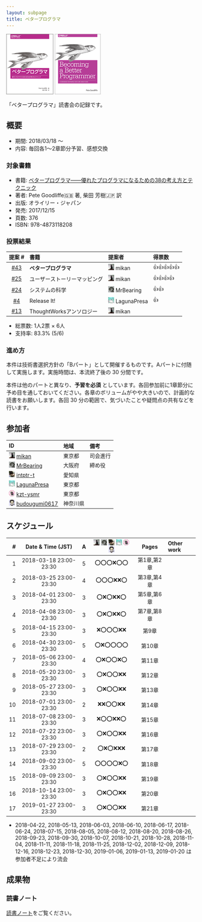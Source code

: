 ```yaml
---
layout: subpage
title: ベタープログラマ
---
```


[![ベタープログラマ](/images/cover-betterprog.png)](https://www.oreilly.co.jp/books/9784873118208/)
[![Becoming a Better Programmer](/images/cover-betterprog-en.png)](http://shop.oreilly.com/product/0636920033929.do)

「ベタープログラマ」読書会の記録です。

## 概要

* 期間: 2018/03/18 ～
* 内容: 毎回各1〜2章節分予習、感想交換

### 対象書籍

* 書籍: [ベタープログラマ――優れたプログラマになるための38の考え方とテクニック](https://www.oreilly.co.jp/books/9784873118208/)
* 著者: Pete Goodliffe:gb: 著, 柴田 芳樹:jp: 訳
* 出版: オライリー・ジャパン
* 発売: 2017/12/15
* 頁数: 376
* ISBN: 978-4873118208

### 投票結果

| 提案 #                                                  | 書籍                            | 提案者                                            | 得票数    |
|:-------------------------------------------------------:|:--------------------------------|:--------------------------------------------------|:---------|
| [#43](https://github.com/aosn/aosn.github.io/issues/43) | **ベタープログラマ**   | ![](/images/users/mikan_16.png) mikan  |:+1::+1::+1::+1::+1:|
| [#25](https://github.com/aosn/aosn.github.io/issues/25) | ユーザーストーリーマッピング   | ![](/images/users/mikan_16.png) mikan  |:+1::+1::+1::+1:|
| [#24](https://github.com/aosn/aosn.github.io/issues/24) | システムの科学                      | ![](/images/users/MrBearing_16.png) MrBearing     |:+1::+1:|
| [#4](https://github.com/aosn/aosn.github.io/issues/4)   | Release It!                      | ![](/images/users/LagunaPresa_16.png) LagunaPresa |:+1:|
| [#13](https://github.com/aosn/aosn.github.io/issues/13) | ThoughtWorksアンソロジー            | ![](/images/users/mikan_16.png) mikan             ||

* 総票数: 1人2票 × 6人
* 支持率: 83.3% (5/6)

### 進め方

本件は技術書選択方針の「Bパート」として開催するものです。Aパートに付随して実施します。実施時間は、本流終了後の 30 分間です。

本件は他のパートと異なり、**予習を必須** としています。各回参加前に1章節分に予め目を通しておいてください。各章のボリュームがやや大きいので、計画的な読書をお願いします。各回 30 分の範囲で、気づいたことや疑問点の共有などを行います。

## 参加者

| ID                                                                                        | 地域     | 備考      |
|:------------------------------------------------------------------------------------------|:---------|:----------|
| ![](/images/users/mikan_16.png) [mikan](https://github.com/mikan)                         | 東京都   | 司会進行 |
| ![](/images/users/MrBearing_16.png) [MrBearing](https://github.com/MrBearing)             | 大阪府   | 締め役 |
| ![](/images/users/intptr-t_16.png) [intptr-t](https://github.com/intptr-t)                | 愛知県   | 　         |
| ![](/images/users/LagunaPresa_16.png) [LagunaPresa](https://github.com/LagunaPresa)       | 東京都   |            |
| ![](/images/users/kzt-ysmr_16.png) [kzt-ysmr](https://github.com/kzt-ysmr)                | 東京都   | 　         |
| ![](/images/users/budougumi0617_16.png) [budougumi0617](https://github.com/budougumi0617) | 神奈川県 |            |

## スケジュール

| # | Date & Time (JST) | A | ![](/images/users/mikan_16.png) ![](/images/users/MrBearing_16.png) ![](/images/users/intptr-t_16.png) ![](/images/users/LagunaPresa_16.png) ![](/images/users/kzt-ysmr_16.png) ![](/images/users/budougumi0617_16.png) | Pages | Other work |
|---:|:----------------------:|:-:|:---------------------:|:-----------------:|:-----------------------|
|  1 | 2018-03-18 23:00-23:30 | 5 | :o::o::o::x::o::o:    | 第1章,第2章        |                        |
|  2 | 2018-03-25 23:00-23:30 | 4 | :o::o::o::x::x::o:    | 第3章,第4章        |                        |
|  3 | 2018-04-01 23:00-23:30 | 3 | :o::x::o::x::x::o:    | 第5章,第6章        |                        |
|  4 | 2018-04-08 23:00-23:30 | 3 | :o::x::o::x::x::o:    | 第7章,第8章        |                        |
|  5 | 2018-04-15 23:00-23:30 | 3 | :x::o::o::o::x::x:    | 第9章             |                        |
|  6 | 2018-04-30 23:00-23:30 | 5 | :o::x::o::o::o::o:    | 第10章            |                        |
|  7 | 2018-05-06 23:00-23:30 | 4 | :o::x::o::o::x::o:    | 第11章            |                        |
|  8 | 2018-05-20 23:00-23:30 | 3 | :o::x::o::o::x::x:    | 第12章            |                        |
|  9 | 2018-05-27 23:00-23:30 | 3 | :o::x::o::o::x::x:    | 第13章            |                        |
| 10 | 2018-07-01 23:00-23:30 | 2 | :x::x::o::o::x::x:    | 第14章            |                        |
| 11 | 2018-07-08 23:00-23:30 | 3 | :x::o::o::x::x::o:    | 第15章            |                        |
| 12 | 2018-07-22 23:00-23:30 | 3 | :o::x::o::o::x::x:    | 第16章            |                        |
| 13 | 2018-07-29 23:00-23:30 | 2 | :o::x::o::x::x::x:    | 第17章            |                        |
| 14 | 2018-09-02 23:00-23:30 | 5 | :o::o::o::o::x::o:    | 第18章            |                        |
| 15 | 2018-09-09 23:00-23:30 | 3 | :o::x::o::o::x::x:    | 第19章            |                        |
| 16 | 2018-10-14 23:00-23:30 | 3 | :o::x::o::o::x::x:    | 第20章            |                        |
| 17 | 2019-01-27 23:00-23:30 | 3 | :o::x::o::o::x::x:    | 第21章            |                        |

* 2018-04-22, 2018-05-13, 2018-06-03, 2018-06-10, 2018-06-17, 2018-06-24, 2018-07-15, 2018-08-05, 2018-08-12, 2018-08-20, 2018-08-26, 2018-09-23, 2018-09-30, 2018-10-07, 2018-10-21, 2018-10-28, 2018-11-04, 2018-11-11, 2018-11-18, 2018-11-25, 2018-12-02, 2018-12-09, 2018-12-16, 2018-12-23, 2018-12-30, 2019-01-06, 2019-01-13, 2019-01-20 は参加者不足により流会

## 成果物

### 読書ノート

[読書ノート](/note/14-betterprog)をご覧ください。
